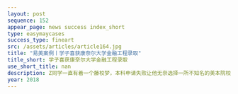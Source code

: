 ```yaml
---
layout: post
sequence: 152
appear_page: news success index_short
type: easymaycases
success_type: fineart
src: /assets/articles/article164.jpg
title: "易美案例丨学子喜获康奈尔大学金融工程录取"
title_short: 学子喜获康奈尔大学金融工程录取
use_short_title: nan
description: Z同学一直有着一个藤校梦，本科申请失败让他无奈选择一所不知名的美本院校，但他从未忘记过自己的梦想。在大三下学期，Z同学打算放手一搏，利用研究生申请这一机会，实现自己的藤校梦。在各家机构咨询过后，货比三家，Z同学最终选择了签约易美的圆梦名校VIP计划。
year: 2018
---
```


